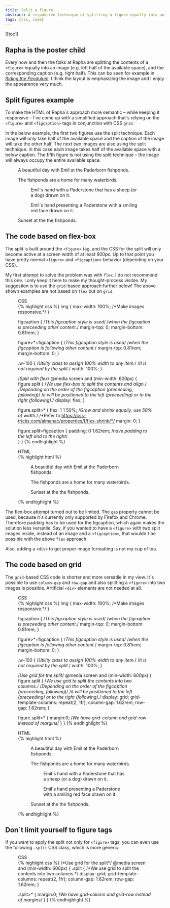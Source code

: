 ```yaml
---
title: Split a figure
abstract: A responsive technique of splitting a figure equally into an image (one half of the available space), and the corresponding caption (other half of the available space).
tags: [css, code]
---
```

[[toc]]

## Rapha is the poster child

Every now and then the folks at Rapha are splitting the contents of a `<figure>` equally into an image (e.g. left half of the available space), and the corresponding caption (e.g. right half). This can be seen for example in *[Riding the Pendulum](https://www.rapha.cc/de/de/stories/riding-the-pendulum).* I think the layout is emphasizing the image and I enjoy the appearence very much. 

## Split figures example

To make the HTML of Rapha´s approach more semantic – while keeping it responsive – I´ve come up with a simplified approach that´s relying on the `<figure>` and `<figcaption>` tags in conjunction with CSS `grid`. 

In the below example, the first two figures use the split technique. Each image will only take half of the available space and the caption of the image will take the other half. The next two images are also using the split technique. In this case each image takes half of the available space with a below caption. The fifth figure is not using the split technique –  the image will always occupy the entire available space. 

<figure class="bleed rg:split">
<img src="/img/journal/IMG_1329.jpg" alt="">
<figcaption>A beautiful day with Emil at the Paderborn fishponds.</figcaption>
</figure>

<figure class="bleed rg:split">
<figcaption>The fishponds are a home for many waterbirds.</figcaption>
<img src="/img/journal/IMG_1331.jpg" alt="">
</figure>

<figure class="bleed rg:split">
<figure>
<img src="/img/journal/IMG_1298.jpg" alt="">
<figcaption>Emil´s hand with a Paderstone that has a sheep (or a dog) drawn on it.</figcaption>
</figure>
<figure>
<img src="/img/journal/IMG_1297.jpg" alt="">
<figcaption>Emil´s hand presenting a Paderstone with a smiling red face drawn on it.</figcaption>
</figure>
</figure>

<figure class="bleed">
<img src="/img/journal/IMG_1286.jpg" alt="">
<figcaption>Sunset at the the fishponds.</figcaption>
</figure>

## The code based on flex-box

The split is built around the `<figure>` tag, and the CSS for the split will only become active at a screen width of at least 600px. Up to that point you have pretty normal `<figure>` and `<figcaption>` behavior (depending on your CSS).

My first attempt to solve the problem was with `flex`. I do not recommend this one. I only keep it here to make my thought-process visible. My suggestion is to use the `grid`-based approach further below! The above shown examples are not based on `flex` but on `grid`.

<figure class="bleed-right">
<figcaption>CSS</figcaption>
{% highlight css %}
img {
  max-width: 100%; /*Make images responsive.*/
}

figcaption { 
  /*This figcaption style is used*/
  /*when the figcaption is preceeding other content.*/
  margin-top: 0;
  margin-bottom: 0.81rem;
}

figure>*+figcaption { 
  /*This figcaption style is used*/
  /*when the figcaption is following other content.*/
  margin-top: 0.81rem;
  margin-bottom: 0;
}
	
.w-100 {
  /*Utility class to assign 100% width to any item.*/
  /*It is not required by the split.*/
  width: 100%;
}
	
/*Split with flex*/
@media screen and (min-width: 600px) {
  figure.split {
    /*We use flex-box to split the contents and align.*/
    /*Depending on the order of the figcaption (preceeding, following)*/ 
    /*it will be positioned to the left (preceeding) or to the right (following).*/
    display: flex; 
  }
	
  figure.split>* {
    flex: 1 1 50%; /*Grow and shrink equally, use 50% of width.*/
    /*Refer to https://css-tricks.com/almanac/properties/f/flex-shrink/*/
    margin: 0;
  }

  figure.split>figcaption {
    padding: 0 1.62rem; /*have padding to the left and to the right*/       
  }
}
{% endhighlight %}
</figure>

<figure class="bleed-right">
<figcaption>HTML</figcaption>
{% highlight html %}
<figure class="split">
  <div> <!--The image MUST be wrapped in a div for the split to work properly-->
    <img src="/img/journal/IMG_1329.jpg" alt="">
  </div>
  <figcaption>A beautiful day with Emil at the Paderborn fishponds.</figcaption>
</figure>

<figure class="split">
  <figcaption>The fishponds are a home for many waterbirds.</figcaption>
  <div> <!--The image MUST be wrapped in a div for the split to work properly-->
    <img src="/img/journal/IMG_1331.jpg" alt="">
  </div>
</figure>

<figure>
  <!--Plain old figure. Wrapping the image into a div is not neccessary!-->
  <!--I´m only giving the image a 100% width to ensure it takes all the space-->
  <img class="w-100" src="/img/journal/IMG_1286.jpg" alt="">
  <figcaption>Sunset at the the fishponds.</figcaption>
</figure>
{% endhighlight %}
</figure>

The flex-box attempt turned out to be limited. The `gap` property cannot be used, because it´s currently only supported by Firefox and Chrome. Therefore padding has to be used for the figcaption, which again makes the solution less versatile. Say, if you wanted to have a `<figure>` with two split images inside, instead of an image and a `<figcaption>`, that wouldn´t be possible with the above `flex` approach. 

Also, adding a `<div>` to get proper image formatting is not my cup of tea.

## The code based on grid

The `grid`-based CSS code is shorter and more versatile in my view. It´s possible to use `column-gap` and `row-gap` and also splitting a `<figure>` into two images is possible. Artificial `<div>` elements are not needed at all. 

<figure class="bleed-right">
<figcaption>CSS</figcaption>
{% highlight css %}
img {
  max-width: 100%; /*Make images responsive.*/
}

figcaption { 
  /*This figcaption style is used*/
  /*when the figcaption is preceeding other content.*/
  margin-top: 0;
  margin-bottom: 0.81rem;
}

figure>*+figcaption { 
  /*This figcaption style is used*/
  /*when the figcaption is following other content.*/
  margin-top: 0.81rem;
  margin-bottom: 0;
}
	
.w-100 {
  /*Utility class to assign 100% width to any item.*/
  /*It is not required by the split.*/
  width: 100%;
}
	
/*Use grid for the split*/
@media screen and (min-width: 600px) {
  figure.split {
    /*We use grid to split the contents into two columns.*/
    /*Depending on the order of the figcaption (preceeding, following)*/ 
    /*it will be positioned to the left (preceeding) or to the right (following).*/
    display: grid;
    grid-template-columns: repeat(2, 1fr);
    column-gap: 1.62rem;
    row-gap: 1.62rem;
  }   
  
  figure.split>* {
    margin:0; /*We have grid-column and grid-row instead of margins*/
  }
}
{% endhighlight %}
</figure>

<figure class="bleed-right">
<figcaption>HTML</figcaption>
{% highlight html %}
<figure class="split">
  <img src="/img/journal/IMG_1329.jpg" alt="">
  <figcaption>A beautiful day with Emil at the Paderborn fishponds.</figcaption>
</figure>

<figure class="split">
  <figcaption>The fishponds are a home for many waterbirds.</figcaption>
  <img src="/img/journal/IMG_1331.jpg" alt="">
</figure>

<figure class="split"> <!--Nesting figures is allowed-->
  <figure>
    <img src="/img/journal/IMG_1298.jpg" alt="">
    <figcaption>Emil´s hand with a Paderstone that has a sheep (or a dog) drawn on it.</figcaption>
  </figure>
  <figure>
    <img src="/img/journal/IMG_1297.jpg" alt="">
    <figcaption>Emil´s hand presenting a Paderstone with a smiling red face drawn on it.</figcaption>
  </figure>
</figure>

<figure>
  <!--I´m giving the image a 100% width to ensure it takes all the space-->
  <img class="w-100" src="/img/journal/IMG_1286.jpg" alt="">
  <figcaption>Sunset at the the fishponds.</figcaption>
</figure>
{% endhighlight %}
</figure>

## Don´t limit yourself to figure tags

If you want to apply the split not only for `<figure>` tags, you can even use the following `.split` CSS class, which is more generic:

<figure class="bleed-right">
<figcaption>CSS</figcaption>
{% highlight css %}
/*Use grid for the split*/
@media screen and (min-width: 600px) {
  .split {
    /*We use grid to split the contents into two columns.*/  
    display: grid;
    grid-template-columns: repeat(2, 1fr);
    column-gap: 1.62rem;
    row-gap: 1.62rem;
  }   
  
  .split>* {
    margin:0; /*We have grid-column and grid-row instead of margins*/
  }
}
{% endhighlight %}




